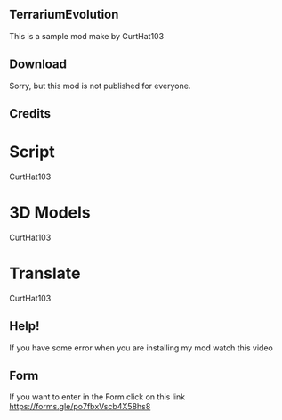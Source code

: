 ## TerrariumEvolution
This is a sample mod make by CurtHat103
## Download
Sorry, but this mod is not published for everyone.
## Credits

# Script
CurtHat103

# 3D Models
CurtHat103 

# Translate
CurtHat103

## Help!

If you have some error when you are installing my mod watch this video

## Form

If you want to enter in the Form click on this link 
https://forms.gle/po7fbxVscb4X58hs8
